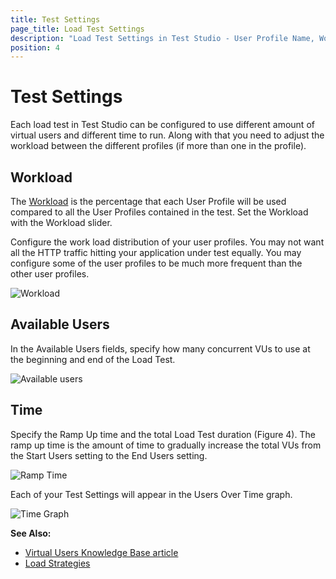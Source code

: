 ```yaml
---
title: Test Settings
page_title: Load Test Settings
description: "Load Test Settings in Test Studio - User Profile Name, Workload, Available Users, Time"
position: 4
---
```

# Test Settings

Each load test in Test Studio can be configured to use different amount of virtual users and different time to run. Along with that you need to adjust the workload between the different profiles (if more than one in the profile).

## Workload

The <a href="/knowledge-base/load-testing-kb/virtual-users" target="_blank">Workload</a> is the percentage that each User Profile will be used compared to all the User Profiles contained in the test. Set the Workload with the Workload slider.

Configure the work load distribution of your user profiles. You may not want all the HTTP traffic hitting your application under test equally. You may configure some of the user profiles to be much more frequent than the other user profiles.

![Workload][3]

## Available Users

In the Available Users fields, specify how many concurrent VUs to use at the beginning and end of the Load Test.

![Available users][4]

## Time

Specify the Ramp Up time and the total Load Test duration (Figure 4). The ramp up time is the amount of time to gradually increase the total VUs from the Start Users setting to the End Users setting.

![Ramp Time][5]

Each of your Test Settings will appear in the Users Over Time graph.

![Time Graph][6]

**See Also:**

- <a href="/knowledge-base/load-testing-kb/virtual-users" target="_blank">Virtual Users Knowledge Base article</a>
- <a href="/knowledge-base/load-testing-kb/load-strategies" target="_blank">Load Strategies</a> 

[1]: /img/features/testing-types/load-testing/test-settings/fig1.png
[2]: /img/features/testing-types/load-testing/test-settings/fig2.png
[3]: /img/features/testing-types/load-testing/test-settings/fig3.png
[4]: /img/features/testing-types/load-testing/test-settings/fig4.png
[5]: /img/features/testing-types/load-testing/test-settings/fig5.png
[6]: /img/features/testing-types/load-testing/test-settings/fig6.png



